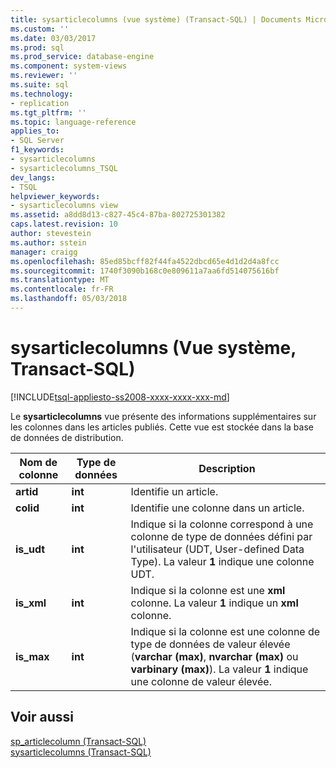 ```yaml
---
title: sysarticlecolumns (vue système) (Transact-SQL) | Documents Microsoft
ms.custom: ''
ms.date: 03/03/2017
ms.prod: sql
ms.prod_service: database-engine
ms.component: system-views
ms.reviewer: ''
ms.suite: sql
ms.technology:
- replication
ms.tgt_pltfrm: ''
ms.topic: language-reference
applies_to:
- SQL Server
f1_keywords:
- sysarticlecolumns
- sysarticlecolumns_TSQL
dev_langs:
- TSQL
helpviewer_keywords:
- sysarticlecolumns view
ms.assetid: a8dd8d13-c827-45c4-87ba-802725301382
caps.latest.revision: 10
author: stevestein
ms.author: sstein
manager: craigg
ms.openlocfilehash: 85ed85bcff82f44fa4522dbcd65e4d1d2d4a8fcc
ms.sourcegitcommit: 1740f3090b168c0e809611a7aa6fd514075616bf
ms.translationtype: MT
ms.contentlocale: fr-FR
ms.lasthandoff: 05/03/2018
---
```

# <a name="sysarticlecolumns-system-view-transact-sql"></a>sysarticlecolumns (Vue système, Transact-SQL)
[!INCLUDE[tsql-appliesto-ss2008-xxxx-xxxx-xxx-md](../../includes/tsql-appliesto-ss2008-xxxx-xxxx-xxx-md.md)]

  Le **sysarticlecolumns** vue présente des informations supplémentaires sur les colonnes dans les articles publiés. Cette vue est stockée dans la base de données de distribution.  
  
|Nom de colonne|Type de données| Description|  
|-----------------|---------------|-----------------|  
|**artid**|**int**|Identifie un article.|  
|**colid**|**int**|Identifie une colonne dans un article.|  
|**is_udt**|**int**|Indique si la colonne correspond à une colonne de type de données défini par l'utilisateur (UDT, User-defined Data Type). La valeur **1** indique une colonne UDT.|  
|**is_xml**|**int**|Indique si la colonne est une **xml** colonne. La valeur **1** indique un **xml** colonne.|  
|**is_max**|**int**|Indique si la colonne est une colonne de type de données de valeur élevée (**varchar (max)**, **nvarchar (max)** ou **varbinary (max)**). La valeur **1** indique une colonne de valeur élevée.|  
  
## <a name="see-also"></a>Voir aussi  
 [sp_articlecolumn &#40;Transact-SQL&#41;](../../relational-databases/system-stored-procedures/sp-articlecolumn-transact-sql.md)   
 [sysarticlecolumns &#40;Transact-SQL&#41;](../../relational-databases/system-tables/sysarticlecolumns-transact-sql.md)  
  
  

